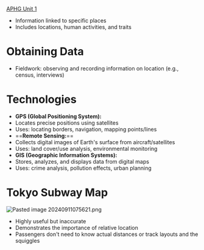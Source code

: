  [APHG Unit 1](./../aphg-unit-1/)

* Information linked to specific places
* Includes locations, human activities, and traits

# **Obtaining Data**

* Fieldwork: observing and recording information on location (e.g., census, interviews)

# **Technologies**

* **GPS (Global Positioning System):**
 * Locates precise positions using satellites
 * Uses: locating borders, navigation, mapping points/lines
* ==**Remote Sensing:**== 
 * Collects digital images of Earth's surface from aircraft/satellites
 * Uses: land cover/use analysis, environmental monitoring
* **GIS (Geographic Information Systems):**
 * Stores, analyzes, and displays data from digital maps
 * Uses: crime analysis, pollution effects, urban planning

# **Tokyo Subway Map**
![Pasted image 20240911075621.png](./../pasted-image-20240911075621.png/)
* Highly useful but inaccurate
* Demonstrates the importance of relative location
* Passengers don't need to know actual distances or track layouts and the squiggles